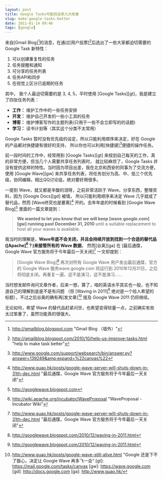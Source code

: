```yaml
---
layout: post
title: Google Tasks可能将迎来几大改善
slug: make-google-tasks-better
date: 2011-01-14 09:46
tags: [google]
---
```


来自[Gmail Blog][^1]的消息，在通过[用户投票][^2]后选出了一些大家都迫切需要的 Google Task 新特性：

 1. 可以创建重复性的任务
 2. 任务提醒和通知
 3. 可分享的任务列表
 4. 任务API和同步
 5. 在视觉上区分已逾期的任务

其中， 我个人最迫切需要的是 3, 4, 5，平时使用 [Google Tasks][gt]，我是建立了四张任务列表：

 * **工作：** 维护工作中的一些任务安排
 * **开发：** 维护自己开发的一些小工具的任务
 * **博客：** 维护博客写作的主题列表(只用于一些不会立即写的的话题)
 * **学习：** 读书计划等（其实这个分类不太常用）

Google Tasks 暂时没有优先级的设定，所以只能利用顺序来决定，好在 Google 的产品都对快捷键有很好的支持，
所以你也可以利用[快捷键][^3]便捷的操作任务。

前一段时间的工作中，经常用到 [Google Tasks][gt] 来规划自己每天的工作，真的非常方便，但当几个人需要共享任务列表时，
就比较麻烦了，Google Tasks 并没有提供这样的特性。当时因为项目出差，我在北京和西安的同事为了交流方便，使用 
[Google Wave][gw] 来共享任务列表，将任务划分为高、中、低三个优先级，协同编辑，相比QQ讨论组，绝对要好用很多。

一提到 Wave，就又都是辛酸的泪呀，之前非常活跃于 Wave，分享东西，整理资料，因为 [Google Docs][gd] 被墙，
所以只能利用顺序来决定 Wave 几乎就成了替代品，然而 [Wave终究也是要离][^4] 开的。去年年底的时候看到 
[Google Wave Blog][^5] 里面的一篇文章提到：

> **We wanted to let you know that we will keep [wave.google.com][gw] running past December 31, 2010** until 
> a suitable replacement to host all your waves is available.

我当时的理解是，**Wave年底不会关闭，并且会持续开放到找到一个合适的替代品([Apache][^6]？)来接管所有的 Wave 数据**，
然而[谷奥][ga] 在 [最后通牒，Google Wave 官方服务将于今年最后一天关闭][^4] 一文却提到：

> [Google Wave Blog][^7] 再次对所有 Google Wave 用户发出最后通牒，官方的 Google Wave 服务wave.google.com 将运行到
> 2010年12月31日，之后将彻底关闭。再重复一遍，这不是演习，这不是演习……

当时想发邮件询问文章作者，后来一想，算了，咱的英语水平其实也一般，也不知道自己的理解到底是不是有问题
（但 [Waving in 2011][^7] 绝对是一个给人希望的标题），不过之后谷奥的确有再[发文章][^8] 提及 Google Wave 2011 仍将继续。

无论如何，希望 Wave 的替代品赶紧问世，也希望变得轻量一点，之前确实有些太过笨重了，虽然功能真的很强大。

[^1]: http://gmailblog.blogspot.com "Gmail Blog （墙外）"
[^2]: http://gmailblog.blogspot.com/2010/10/help-us-improve-tasks.html "help to make task better"
[^3]: http://www.google.com/support/websearch/bin/answer.py?answer=139249&amp;expand=%22canvas%22
[^4]: http://www.guao.hk/posts/google-wave-server-will-shuts-down-in-31th-dec.html "最后通牒，Google Wave 官方服务将于今年最后一天关闭"
[^5]: http://googlewave.blogspot.com
[^6]: http://wiki.apache.org/incubator/WaveProposal "WaveProposal - Incubator Wiki"
[^7]: http://googlewave.blogspot.com/2010/12/waving-in-2011.html
[^8]: http://www.guao.hk/posts/google-wave-still-alive.html "Google 还是下不了狠心，决定让 Google Wave 再多飞一会"
[gt]: https://mail.google.com/tasks/canvas
[gw]: https://wave.google.com
[gd]: http://docs.google.com
[ga]: http://www.guao.hk/

